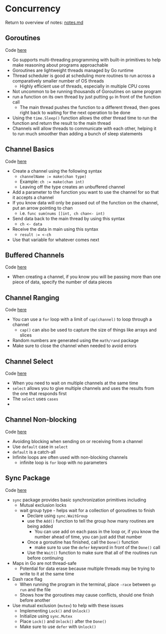 # Concurrency
Return to overview of notes: [notes.md](../notes.md)

## Goroutines
Code [here](goroutines/begin/main.go)

- Go supports multi-threading programming with built-in primitives to help make reasoning about programs approachable
- Goroutines are lightweight threads managed by Go runtime
- Thread scheduler is good at scheduling more routines to run across a comparatively smaller number of OS threads
  - Highly efficient use of threads, especially in multiple CPU cores
- Not uncommon to be running thousands of Goroutines on same program
- run a function on its own thread by just putting `go` in front of the function call
  - The main thread pushes the function to a different thread, then goes right back to waiting for the next operation to be done
- Using the `time.Sleep()` function allows the other thread time to run the function and return the result to the main thread
- Channels will allow threads to communicate with each other, helping it to run much smoother than adding a bunch of sleep statements

## Channel Basics
Code [here](channel-basics/begin/main.go)

- Create a channel using the following syntax
  - `channelName := make(chan type)`
  - Example: `ch := make(chan int)`
  - Leaving off the type creates an unbuffered channel
- Add a parameter to the function you want to use the channel for so that it accepts a channel
- If you know data will only be passed out of the function on the channel, put an arrow pointing to chan
  - i.e. `func sum(nums []int, ch chan<- int)`
- Send data back to the main thread by using this syntax
  - `ch <- data`
- Receive the data in main using this syntax
  - `result := <-ch`
- Use that variable for whatever comes next

## Buffered Channels
Code [here](channel-basics/begin/main.go)

- When creating a channel, if you know you will be passing more than one piece of data, specify the number of data pieces

## Channel Ranging
Code [here](channel-ranging/begin/main.go)

- You can use a `for` loop with a limit of `cap(channel)` to loop through a channel
  - `cap()` can also be used to capture the size of things like arrays and slices
- Random numbers are generated using the `math/rand` package
- Make sure to close the channel when needed to avoid errors

## Channel Select
Code [here](channel-select/begin/main.go)

- When you need to wait on multiple channels at the same time
- `select` allows you to give multiple channels and uses the results from the one that responds first
- The `select` uses `cases`
- 

## Channel Non-blocking
Code [here](channel-non-blocking/begin/main.go)

- Avoiding blocking when sending on or receiving from a channel
- Use `default` case in `select`
- `default` is a catch-all
- Infinite loops are often used with non-blocking channels
  - infinite loop is `for` loop with no parameters

## Sync Package
Code [here](sync/begin/main.go)

- `sync` package provides basic synchronization primitives including
  - Mutual exclusion locks
  - wait group type - helps wait for a collection of goroutines to finish
    - Declare using `sync.WaitGroup`
    - use the `Add()` function to tell the group how many routines are being added
      - You can use add on each pass in the loop or, if you know the number ahead of time, you can just add that number
    - Once a goroutine has finished, call the `Done()` function
      - make sure to use the `defer` keyword in front of the `Done()` call
    - Use the `Wait()` function to make sure that all of the routines run before continuing
- Maps in Go are not thread-safe
  - Potential for data erase because multiple threads may be trying to write to it at the same time
- Dash race flag
  - When running the program in the terminal, place `-race` between `go run` and the file
  - Shows how the goroutines may cause conflicts, should one finish before another
- Use mutual exclusion (`mutex`) to help with these issues
  - Implementing `Lock()` and `Unlock()`
  - Initialize using `sync.Mutex`
  - Place `Lock()` and `Unlock()` after the `Done()` 
  - Make sure to use `defer` with `Unlock()`
